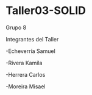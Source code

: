 # Taller03-SOLID
Grupo 8  

Integrantes del Taller  

-Echeverría Samuel  

-Rivera Kamila  

-Herrera Carlos  

-Moreira Misael  

